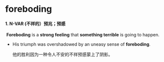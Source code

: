 # foreboding

#### 1. N-VAR (不祥的）预兆；预感

​	**Foreboding** is a **strong feeling** that **something terrible** is going to happen.

- His triumph was overshadowed by an uneasy sense of **foreboding**.

  他的胜利因为一种令人不安的不祥预感蒙上了阴影。